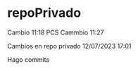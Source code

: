 # repoPrivado
Cambio 11:18 PCS
Cammbio 11:27

Cambios en repo privado 12/07/2023 17:01


Hago commits 